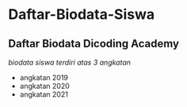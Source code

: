 Daftar-Biodata-Siswa
==
Daftar Biodata Dicoding Academy
--
*biodata siswa terdiri atas 3 angkatan*
- angkatan 2019
- angkatan 2020
- angkatan 2021
